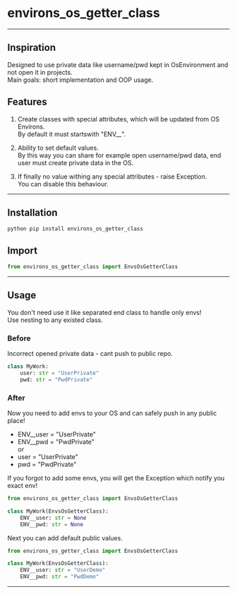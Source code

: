 # environs_os_getter_class

***
## Inspiration
Designed to use private data like username/pwd kept in OsEnvironment and not open it in projects.  
Main goals: short implementation and OOP usage.


## Features
1. Create classes with special attributes, which will be updated from OS Environs.  
By default it must startswith "ENV__".

2. Ability to set default values.  
By this way you can share for example open username/pwd data, end user must create private data in the OS.

3. If finally no value withing any special attributes - raise Exception.  
You can disable this behaviour.

***
## Installation
```commandline
python pip install environs_os_getter_class
```

## Import
```python
from environs_os_getter_class import EnvsOsGetterClass
```
***
## Usage
You don't need use it like separated end class to handle only envs!  
Use nesting to any existed class.

### Before
Incorrect opened private data - cant push to public repo.
```python
class MyWork:
    user: str = "UserPrivate"
    pwd: str = "PwdPrivate"

```

### After
Now you need to add envs to your OS and can safely push in any public place!  
* ENV__user = "UserPrivate"
* ENV__pwd = "PwdPrivate"  
or
* user = "UserPrivate"
* pwd = "PwdPrivate"  

If you forgot to add some envs, you will get the Exception which notify you exact env!  


```python
from environs_os_getter_class import EnvsOsGetterClass

class MyWork(EnvsOsGetterClass):
    ENV__user: str = None
    ENV__pwd: str = None
```

Next you can add default public values.
```python
from environs_os_getter_class import EnvsOsGetterClass

class MyWork(EnvsOsGetterClass):
    ENV__user: str = "UserDemo"
    ENV__pwd: str = "PwdDemo"
```
***
